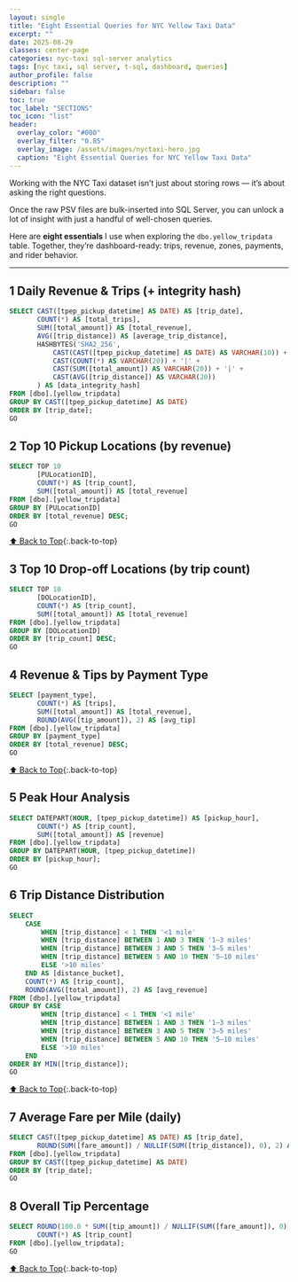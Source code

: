 ```yaml
---
layout: single
title: "Eight Essential Queries for NYC Yellow Taxi Data"
excerpt: ""
date: 2025-08-29
classes: center-page
categories: nyc-taxi sql-server analytics
tags: [nyc taxi, sql server, t-sql, dashboard, queries]
author_profile: false
description: ""
sidebar: false
toc: true
toc_label: "SECTIONS"
toc_icon: "list"
header:
  overlay_color: "#000"
  overlay_filter: "0.85"
  overlay_image: /assets/images/nyctaxi-hero.jpg
  caption: "Eight Essential Queries for NYC Yellow Taxi Data"
---
```


<a id="toc" class="visually-hidden"></a>

Working with the NYC Taxi dataset isn’t just about storing rows — it’s about asking the right questions.

Once the raw PSV files are bulk-inserted into SQL Server, you can unlock a lot of insight with just a handful of well-chosen queries.

Here are **eight essentials** I use when exploring the `dbo.yellow_tripdata` table. Together, they’re dashboard-ready: trips, revenue, zones, payments, and rider behavior.

---

## 1 Daily Revenue & Trips (+ integrity hash)
```sql
SELECT CAST([tpep_pickup_datetime] AS DATE) AS [trip_date],
       COUNT(*) AS [total_trips],
       SUM([total_amount]) AS [total_revenue],
       AVG([trip_distance]) AS [average_trip_distance],
       HASHBYTES('SHA2_256', 
           CAST(CAST([tpep_pickup_datetime] AS DATE) AS VARCHAR(10)) + '|' +
           CAST(COUNT(*) AS VARCHAR(20)) + '|' +
           CAST(SUM([total_amount]) AS VARCHAR(20)) + '|' +
           CAST(AVG([trip_distance]) AS VARCHAR(20))
       ) AS [data_integrity_hash]
FROM [dbo].[yellow_tripdata]
GROUP BY CAST([tpep_pickup_datetime] AS DATE)
ORDER BY [trip_date];
GO
```
## 2 Top 10 Pickup Locations (by revenue)
```sql
SELECT TOP 10
       [PULocationID],
       COUNT(*) AS [trip_count],
       SUM([total_amount]) AS [total_revenue]
FROM [dbo].[yellow_tripdata]
GROUP BY [PULocationID]
ORDER BY [total_revenue] DESC;
GO
```
[⬆ Back to Top](#toc){:.back-to-top}
## 3 Top 10 Drop-off Locations (by trip count)
```sql
SELECT TOP 10
       [DOLocationID],
       COUNT(*) AS [trip_count],
       SUM([total_amount]) AS [total_revenue]
FROM [dbo].[yellow_tripdata]
GROUP BY [DOLocationID]
ORDER BY [trip_count] DESC;
GO
```
## 4 Revenue & Tips by Payment Type
```sql
SELECT [payment_type],
       COUNT(*) AS [trips],
       SUM([total_amount]) AS [total_revenue],
       ROUND(AVG([tip_amount]), 2) AS [avg_tip]
FROM [dbo].[yellow_tripdata]
GROUP BY [payment_type]
ORDER BY [total_revenue] DESC;
GO
```
[⬆ Back to Top](#toc){:.back-to-top}
## 5 Peak Hour Analysis
```sql
SELECT DATEPART(HOUR, [tpep_pickup_datetime]) AS [pickup_hour],
       COUNT(*) AS [trip_count],
       SUM([total_amount]) AS [revenue]
FROM [dbo].[yellow_tripdata]
GROUP BY DATEPART(HOUR, [tpep_pickup_datetime])
ORDER BY [pickup_hour];
GO
```
## 6 Trip Distance Distribution
```sql
SELECT
    CASE
        WHEN [trip_distance] < 1 THEN '<1 mile'
        WHEN [trip_distance] BETWEEN 1 AND 3 THEN '1–3 miles'
        WHEN [trip_distance] BETWEEN 3 AND 5 THEN '3–5 miles'
        WHEN [trip_distance] BETWEEN 5 AND 10 THEN '5–10 miles'
        ELSE '>10 miles'
    END AS [distance_bucket],
    COUNT(*) AS [trip_count],
    ROUND(AVG([total_amount]), 2) AS [avg_revenue]
FROM [dbo].[yellow_tripdata]
GROUP BY CASE
        WHEN [trip_distance] < 1 THEN '<1 mile'
        WHEN [trip_distance] BETWEEN 1 AND 3 THEN '1–3 miles'
        WHEN [trip_distance] BETWEEN 3 AND 5 THEN '3–5 miles'
        WHEN [trip_distance] BETWEEN 5 AND 10 THEN '5–10 miles'
        ELSE '>10 miles'
    END
ORDER BY MIN([trip_distance]);
GO
```
[⬆ Back to Top](#toc){:.back-to-top}
## 7 Average Fare per Mile (daily)
```sql
SELECT CAST([tpep_pickup_datetime] AS DATE) AS [trip_date],
       ROUND(SUM([fare_amount]) / NULLIF(SUM([trip_distance]), 0), 2) AS [avg_fare_per_mile]
FROM [dbo].[yellow_tripdata]
GROUP BY CAST([tpep_pickup_datetime] AS DATE)
ORDER BY [trip_date];
GO
```
## 8 Overall Tip Percentage
```sql
SELECT ROUND(100.0 * SUM([tip_amount]) / NULLIF(SUM([fare_amount]), 0), 2) AS [tip_percent],
       COUNT(*) AS [trip_count]
FROM [dbo].[yellow_tripdata];
GO
```
[⬆ Back to Top](#toc){:.back-to-top}

<script defer src="{{ '/assets/js/copy-code.js' | relative_url }}"></script>
